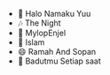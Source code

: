 - 👋 Halo Namaku Yuu
- 🎶 The Night
- 💞️ MylopEnjel
- 🕌 Islam
- 😄 Ramah And Sopan
- 🤡 Badutmu Setiap saat

<!---
Yuu-web-spec/Yuu-web-spec is a ✨ special ✨ repository because its `README.md` (this file) appears on your GitHub profile.
You can click the Preview link to take a look at your changes.
--->
